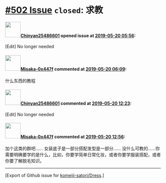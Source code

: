 # [\#502 Issue](https://github.com/komeiji-satori/Dress/issues/502) `closed`: 求教

#### <img src="https://avatars.githubusercontent.com/u/39057321?u=b770cccb589d3f727a071412f3b073c799b1ae1b&v=4" width="50">[Chinyan25486601](https://github.com/Chinyan25486601) opened issue at [2019-05-20 05:56](https://github.com/komeiji-satori/Dress/issues/502):

[Edit] No longer needed

#### <img src="https://avatars.githubusercontent.com/u/15797507?u=8f0af037965104b85573c521a9cfa5dbbbcad9bc&v=4" width="50">[Misaka-0x447f](https://github.com/Misaka-0x447f) commented at [2019-05-20 06:09](https://github.com/komeiji-satori/Dress/issues/502#issuecomment-493850711):

什么东西的教程

#### <img src="https://avatars.githubusercontent.com/u/39057321?u=b770cccb589d3f727a071412f3b073c799b1ae1b&v=4" width="50">[Chinyan25486601](https://github.com/Chinyan25486601) commented at [2019-05-20 12:23](https://github.com/komeiji-satori/Dress/issues/502#issuecomment-493964141):

[Edit] No longer needed

#### <img src="https://avatars.githubusercontent.com/u/15797507?u=8f0af037965104b85573c521a9cfa5dbbbcad9bc&v=4" width="50">[Misaka-0x447f](https://github.com/Misaka-0x447f) commented at [2019-05-20 12:56](https://github.com/komeiji-satori/Dress/issues/502#issuecomment-493975780):

加个这类的群吧……
女装底子是一部分搭配发型是一部分……
没什么可教的……你需要明确要学的是什么，比如，你要学简单日常化妆，或者你要学服装搭配，或者你要了解脱毛知识。


-------------------------------------------------------------------------------



[Export of Github issue for [komeiji-satori/Dress](https://github.com/komeiji-satori/Dress).]
